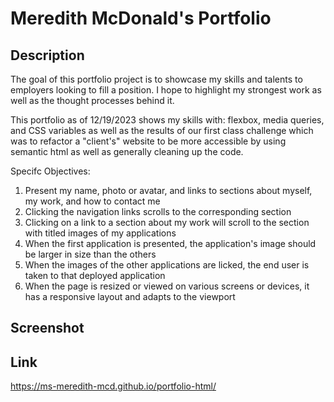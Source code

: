 # Meredith McDonald's Portfolio

## Description
The goal of this portfolio project is to showcase my skills and talents to employers looking to fill a position. I hope to highlight my strongest work as well as the thought processes behind it. 

This portfolio as of 12/19/2023 shows my skills with: flexbox, media queries, and CSS variables as well as the results of our first class challenge which was to refactor a "client's" website to be more accessible by using semantic html as well as generally cleaning up the code.

Specifc Objectives:
1. Present my name, photo or avatar, and links to sections about myself, my work, and how to contact me
2. Clicking the navigation links scrolls to the corresponding section
3. Clicking on a link to a section about my work will scroll to the section with titled images of my applications
4. When the first application is presented, the application's image should be larger in size than the others
5. When the images of the other applications are licked, the end user is taken to that deployed application
6. When the page is resized or viewed on various screens or devices, it has a responsive layout and adapts to the viewport


## Screenshot



## Link
https://ms-meredith-mcd.github.io/portfolio-html/